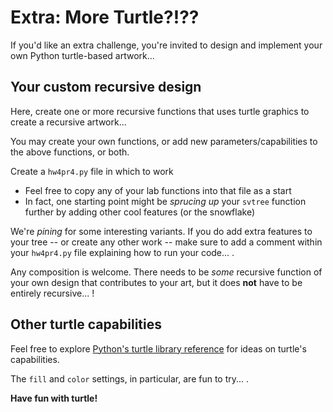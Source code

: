 
# Extra: More Turtle?!??

If you'd like an extra challenge, you're invited to design and implement your own Python turtle-based artwork...

## Your custom recursive design

Here, create one or more recursive functions that uses turtle graphics to create a recursive artwork...

You may create your own functions, or add new parameters/capabilities to the above functions, or both.

Create a `hw4pr4.py` file in which to work

* Feel free to copy any of your lab functions into that file as a start
* In fact, one starting point might be _sprucing up_ your `svtree` function further by adding other cool features (or the snowflake) 

We're _pining_ for some interesting variants. If you do add extra features to your tree -- or create any other work -- make sure to add a comment within your `hw4pr4.py` file explaining how to run your code... .

Any composition is welcome. There needs to be _some_ recursive function of your own design that contributes to your art, but it does **not** have to be entirely recursive... !

## Other turtle capabilities

Feel free to explore [Python's turtle library reference](http://docs.python.org/library/turtle.html) for ideas on turtle's capabilities.

The `fill` and `color` settings, in particular, are fun to try... .

**Have fun with turtle!**

